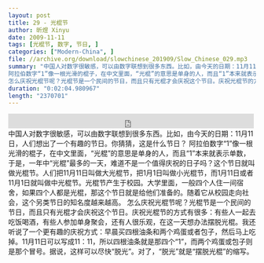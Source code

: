 ```yaml
---
layout: post
title: 29 - 光棍节
author: 昕煜 Xinyu
date: 2009-11-11
tags: [光棍节, 数字, 节日, ]
categories: ["Modern-China", ]
file: //archive.org/download/slowchinese_201909/Slow_Chinese_029.mp3
summary: "中国人对数字很敏感，可以由数字联想到很多东西。比如，由今天的日期：11月11日，人们想出了一个有趣的节日。你猜猜，这是什么节日？
阿拉伯数字“1”像一根光滑的棍子，在中文里面，“光棍”的意思是单身的人，而且“1”本来就表示单数，于是，一年中“光棍”最多的一天，难道不是一个值得庆祝的日子吗？这个节日就叫做光棍节。人们把11月11日叫做大光棍节，把1月1日叫做小光棍节，而1月11日或者11月1日就叫做中光棍节。光棍节产生于校园。大学里面，一般四个人住一间宿舍，如果四个人都是光棍，那这个节日就是给他们准备的。随着它从校园走向社会，这个另类节日的知名度越来越高。
怎么庆祝光棍节呢？光棍节是一个民间的节日，而且只有光棍才会庆祝这个节日。庆祝光棍节的方式有很多：有些人一起去吃饭喝酒，有些人参加单身聚会，还有人很乐观，在这一天想办法摆脱光棍。我还听说了一个更有趣的庆祝方式：早晨买四根油条和两个鸡蛋或者包子，然后马上吃掉。11月11日可以写成11：11，所以四根油条就是那四个“1”，而两个鸡蛋或包子则是那个冒号。据说，这样可以尽快“脱光”。对了，“脱光”就是“摆脱光棍”的缩写。"
duration: "0:02:04.980967"
length: "2370701"
---
```


<iframe src="https://archive.org/embed/slowchinese_201909/Slow_Chinese_029.mp3" width="500" height="30" frameborder="0" webkitallowfullscreen="true" mozallowfullscreen="true" allowfullscreen></iframe>
中国人对数字很敏感，可以由数字联想到很多东西。比如，由今天的日期：11月11日，人们想出了一个有趣的节日。你猜猜，这是什么节日？
阿拉伯数字“1”像一根光滑的棍子，在中文里面，“光棍”的意思是单身的人，而且“1”本来就表示单数，于是，一年中“光棍”最多的一天，难道不是一个值得庆祝的日子吗？这个节日就叫做光棍节。人们把11月11日叫做大光棍节，把1月1日叫做小光棍节，而1月11日或者11月1日就叫做中光棍节。光棍节产生于校园。大学里面，一般四个人住一间宿舍，如果四个人都是光棍，那这个节日就是给他们准备的。随着它从校园走向社会，这个另类节日的知名度越来越高。
怎么庆祝光棍节呢？光棍节是一个民间的节日，而且只有光棍才会庆祝这个节日。庆祝光棍节的方式有很多：有些人一起去吃饭喝酒，有些人参加单身聚会，还有人很乐观，在这一天想办法摆脱光棍。我还听说了一个更有趣的庆祝方式：早晨买四根油条和两个鸡蛋或者包子，然后马上吃掉。11月11日可以写成11：11，所以四根油条就是那四个“1”，而两个鸡蛋或包子则是那个冒号。据说，这样可以尽快“脱光”。对了，“脱光”就是“摆脱光棍”的缩写。